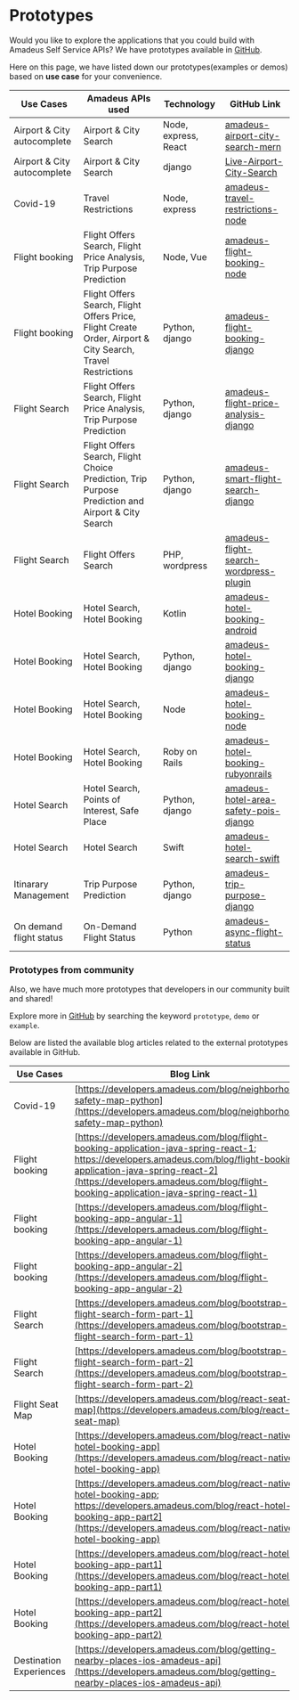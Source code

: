 # Prototypes 

Would you like to explore the applications that you could build with Amadeus Self Service APIs?
We have prototypes available in [GitHub](https://github.com/amadeus4dev).


Here on this page, we have listed down our prototypes(examples or demos) based on **use case** for your convenience. 


| Use Cases                   | Amadeus APIs used                                                                                                | Technology           | GitHub Link                                                                                                                                                                                                                                                                                                                                                                                                                                                                                                                                                                   |
| --------------------------- | ---------------------------------------------------------------------------------------------------------- | -------------------- | ----------------------------------------------------------------------------------------------------------------------------------------------------------------------------------------------------------------------------------------------------------------------------------------------------------------------------------------------------------------------------------------------------------------------------------------------------------------------------------------------------------------------------------------------------------------------------- |
| Airport & City autocomplete | Airport & City Search                                                                                      | Node, express, React | [amadeus-airport-city-search-mern](https://github.com/amadeus4dev/amadeus-airport-city-search-mern)                     |
| Airport & City autocomplete | Airport & City Search                                                                                      | django               | [Live-Airport-City-Search](https://github.com/amadeus4dev/Live-Airport-City-Search)                                                                                                                                                                                                                                                                                                                                                                                                                                                            |
| Covid-19                    | Travel Restrictions                                                                                        | Node, express        | [amadeus-travel-restrictions-node](https://github.com/amadeus4dev/amadeus-travel-restrictions-node)                                                                                                                                                                                                                                                                                                                                                                                                                                            |
| Flight booking              | Flight Offers Search, Flight Price Analysis, Trip Purpose Prediction                                       | Node, Vue            | [amadeus-flight-booking-node](https://github.com/amadeus4dev/amadeus-flight-booking-node)                                                                                                                                                                                                                                                                                                                                                                                                                                                      |
| Flight booking              | Flight Offers Search, Flight Offers Price, Flight Create Order, Airport & City Search, Travel Restrictions | Python, django       | [amadeus-flight-booking-django](https://github.com/amadeus4dev/amadeus-flight-booking-django)                                                                                                                                                                                                                                                                                                                                                                                                                                                  |
| Flight Search               | Flight Offers Search, Flight Price Analysis, Trip Purpose Prediction                                       | Python, django       | [amadeus-flight-price-analysis-django](https://github.com/amadeus4dev/amadeus-flight-price-analysis-django)                                                                                                                                                                                                                                                                                                                                                                                                                                    |
| Flight Search               | Flight Offers Search, Flight Choice Prediction, Trip Purpose Prediction and Airport & City Search          | Python, django       | [amadeus-smart-flight-search-django](https://github.com/amadeus4dev/amadeus-smart-flight-search-django)                                                                                                                                                                                                                                                                                                                                                                                                                                        |
| Flight Search               | Flight Offers Search                                                                                       | PHP, wordpress       | [amadeus-flight-search-wordpress-plugin](https://github.com/amadeus4dev/amadeus-flight-search-wordpress-plugin) |
| Hotel Booking               | Hotel Search, Hotel Booking                                                                                | Kotlin               | [amadeus-hotel-booking-android](https://github.com/amadeus4dev/amadeus-hotel-booking-android)                                                                                                                                                                                                                                                                                                                                                                                                                                                  |
| Hotel Booking               | Hotel Search, Hotel Booking                                                                                | Python, django       | [amadeus-hotel-booking-django](https://github.com/amadeus4dev/amadeus-hotel-booking-django)                                                                                                                                                                                                                                                                                                                                                                                                                                                    |
| Hotel Booking               | Hotel Search, Hotel Booking                                                                                | Node                 | [amadeus-hotel-booking-node](https://github.com/amadeus4dev/amadeus-hotel-booking-node)                                                                                                                                                                                                                                                                                                                                                                                                                                                        |
| Hotel Booking               | Hotel Search, Hotel Booking                                                                                | Roby on Rails        | [amadeus-hotel-booking-rubyonrails](https://github.com/amadeus4dev/amadeus-hotel-booking-rubyonrails)                                                                                                                                                                                                                                                                                                                                                                                                                                          |
| Hotel Search                | Hotel Search, Points of Interest, Safe Place                                                               | Python, django       | [amadeus-hotel-area-safety-pois-django](https://github.com/amadeus4dev/amadeus-hotel-area-safety-pois-django)                                                                                                                                                                                                                                                                                                                                                                                                                                  |
| Hotel Search                | Hotel Search                                                                                               | Swift                | [amadeus-hotel-search-swift](https://github.com/amadeus4dev/amadeus-hotel-search-swift)                                       |
| Itinarary Management        | Trip Purpose Prediction                                                                                    | Python, django       | [amadeus-trip-purpose-django](https://github.com/amadeus4dev/amadeus-trip-purpose-django)                                                                                                                                                                                                                                                                                                                                                                                                                                                      |
| On demand flight status     | On-Demand Flight Status                                                                                    | Python               | [amadeus-async-flight-status](https://github.com/amadeus4dev/amadeus-async-flight-status)                                |




### Prototypes from community

Also, we have much more prototypes that developers in our community built and shared! 

Explore more in [GitHub](https://github.com/amadeus4dev) by searching the keyword `prototype`, `demo` or `example`. 

Below are listed the available blog articles related to the external prototypes available in GitHub.  



| Use Cases                  | Blog Link                                                                                                                                                                                                                                                  |
| -------------------------- | ------------------------------------------------------------------------------------------------------------------------------------------------------------------------------------------------------------------------------------------------------------ |
| Covid-19                   | [https://developers.amadeus.com/blog/neighborhood-safety-map-python](https://developers.amadeus.com/blog/neighborhood-safety-map-python)                                                                                                                     |
| Flight booking             | [https://developers.amadeus.com/blog/flight-booking-application-java-spring-react-1; https://developers.amadeus.com/blog/flight-booking-application-java-spring-react-2](https://developers.amadeus.com/blog/flight-booking-application-java-spring-react-1) |
| Flight booking             | [https://developers.amadeus.com/blog/flight-booking-app-angular-1](https://developers.amadeus.com/blog/flight-booking-app-angular-1)                                                                                                                         |
| Flight booking             | [https://developers.amadeus.com/blog/flight-booking-app-angular-2](https://developers.amadeus.com/blog/flight-booking-app-angular-2)                                                                                                                         |
| Flight Search              | [https://developers.amadeus.com/blog/bootstrap-flight-search-form-part-1](https://developers.amadeus.com/blog/bootstrap-flight-search-form-part-1)                                                                                                           |
| Flight Search              | [https://developers.amadeus.com/blog/bootstrap-flight-search-form-part-2](https://developers.amadeus.com/blog/bootstrap-flight-search-form-part-2)                                                                                                           |
| Flight Seat Map            | [https://developers.amadeus.com/blog/react-seat-map](https://developers.amadeus.com/blog/react-seat-map)                                                                                                                                                     |
| Hotel Booking              | [https://developers.amadeus.com/blog/react-native-hotel-booking-app](https://developers.amadeus.com/blog/react-native-hotel-booking-app)                                                                                                                     |
| Hotel Booking              | [https://developers.amadeus.com/blog/react-native-hotel-booking-app; https://developers.amadeus.com/blog/react-hotel-booking-app-part2](https://developers.amadeus.com/blog/react-native-hotel-booking-app)                                                  |
| Hotel Booking           | [https://developers.amadeus.com/blog/react-hotel-booking-app-part1](https://developers.amadeus.com/blog/react-hotel-booking-app-part1)                                                                                                                       |
| Hotel Booking              | [https://developers.amadeus.com/blog/react-hotel-booking-app-part2](https://developers.amadeus.com/blog/react-hotel-booking-app-part2)                                                                                                                       |
| Destination Experiences    | [https://developers.amadeus.com/blog/getting-nearby-places-ios-amadeus-api](https://developers.amadeus.com/blog/getting-nearby-places-ios-amadeus-api)                                                                                                       |


